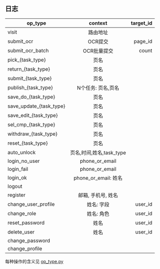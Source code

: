 ## 日志

| op_type             |     context     |  target_id |
|---------------------|:---------------:|-----------:|
| visit               | 路由地址          |            |
| submit_ocr          | OCR提交          | page_id    |
| submit_ocr_batch    | OCR批量提交       | count    |
| pick_{task_type}    | 页名             |            |
| return_{task_type}  | 页名             |            |
| submit_{task_type}  | 页名             |            |
| publish_{task_type} | N个任务: 页名,页名 |            |
| save_do_{task_type} | 页名             |            |
| save_update_{task_type} | 页名         |            |
| save_edit_{task_type} | 页名           |            |
| sel_cmp_{task_type} | 页名             |            |
| withdraw_{task_type}| 页名             |            |
| reset_{task_type}   | 页名             |            |
| auto_unlock         | 页名,时间,姓名,task_type |     |
| login_no_user       | phone_or_email  |            |
| login_fail	      | phone_or_email  |            |
| login_ok	          | phone_or_email: 姓名 |        |
| logout | |
| register            | 邮箱, 手机号, 姓名 |            |
| change_user_profile | 姓名: 字段        | user_id    |
| change_role         | 姓名: 角色        | user_id    |
| reset_password      | 姓名             | user_id    |
| delete_user         | 姓名             | user_id    |
| change_password | |
| change_profile | |

每种操作的含义见 [op_type.py](../controller/op_type.py)
